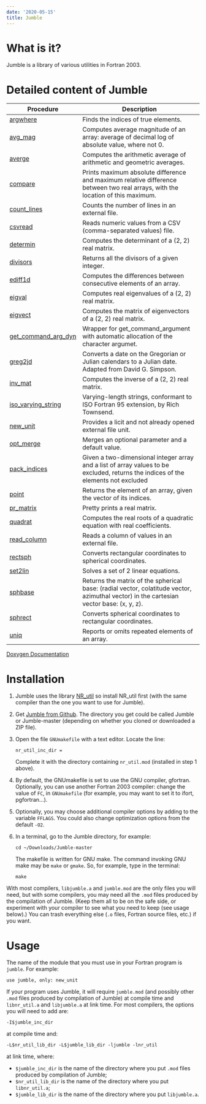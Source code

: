 ```yaml
---
date: '2020-05-15'
title: Jumble
---
```


What is it?
===========

Jumble is a library of various utilities in Fortran 2003.

Detailed content of Jumble
==========================

Procedure | Description
--------- | ----------
[argwhere](Doxygen_Jumble/html/argwhere_8f90_source.html) | Finds the indices of true elements.
[avg\_mag](Doxygen_Jumble/html/avg__mag_8f90_source.html) | Computes average magnitude of an array: average of decimal log of absolute value, where not 0.
[averge](Doxygen_Jumble/html/averge_8f90_source.html) | Computes the arithmetic average of arithmetic and geometric averages.
[compare](Doxygen_Jumble/html/compare_8f90_source.html) | Prints maximum absolute difference and maximum relative difference between two real arrays, with the location of this maximum.
[count\_lines](Doxygen_Jumble/html/count__lines_8f90_source.html) | Counts the number of lines in an external file.
[csvread](Doxygen_Jumble/html/csvread_8f90_source.html) | Reads numeric values from a CSV (comma-separated values) file.
[determin](Doxygen_Jumble/html/determin_8f90_source.html) | Computes the determinant of a (2, 2) real matrix.
[divisors](Doxygen_Jumble/html/divisors_8f90_source.html) | Returns all the divisors of a given integer.
[ediff1d](Doxygen_Jumble/html/ediff1d_8f90_source.html) | Computes the differences between consecutive elements of an array.
[eigval](Doxygen_Jumble/html/eigval_8f90_source.html) | Computes real eigenvalues of a (2, 2) real matrix.
[eigvect](Doxygen_Jumble/html/eigvect_8f90_source.html) | Computes the matrix of eigenvectors of a (2, 2) real matrix.
[get\_command\_arg\_dyn](Doxygen_Jumble/html/get__command__arg__dyn_8f90_source.html) | Wrapper for get\_command\_argument with automatic allocation of the character argumet.
[greg2jd](Doxygen_Jumble/html/greg2jd_8f90_source.html) | Converts a date on the Gregorian or Julian calendars to a Julian date. Adapted from David G. Simpson.
[inv\_mat](Doxygen_Jumble/html/inv__mat_8f90_source.html) | Computes the inverse of a (2, 2) real matrix.
[iso\_varying\_string](Doxygen_Jumble/html/iso__varying__string_8f90_source.html) | Varying-length strings, conformant to ISO Fortran 95 extension, by Rich Townsend.
[new\_unit](Doxygen_Jumble/html/new__unit_8f90_source.html) | Provides a licit and not already opened external file unit.
[opt\_merge](Doxygen_Jumble/html/opt__merge_8f90_source.html) | Merges an optional parameter and a default value.
[pack\_indices](Doxygen_Jumble/html/pack__indices_8f90_source.html) | Given a two-dimensional integer array and a list of array values to be excluded, returns the indices of the elements not excluded
[point](Doxygen_Jumble/html/point_8f90_source.html) | Returns the element of an array, given the vector of its indices.
[pr\_matrix](Doxygen_Jumble/html/pr__matrix_8f90_source.html) | Pretty prints a real matrix.
[quadrat](Doxygen_Jumble/html/quadrat_8f90_source.html) | Computes the real roots of a quadratic equation with real coefficients.
[read\_column](Doxygen_Jumble/html/read__column_8f90_source.html) | Reads a column of values in an external file.
[rectsph](Doxygen_Jumble/html/spherical_8f90_source.html) | Converts rectangular coordinates to spherical coordinates.
[set2lin](Doxygen_Jumble/html/set2lin_8f90_source.html) | Solves a set of 2 linear equations.
[sphbase](Doxygen_Jumble/html/spherical_8f90_source.html) | Returns the matrix of the spherical base: (radial vector, colatitude vector, azimuthal vector) in the cartesian vector base: (x, y, z).
[sphrect](Doxygen_Jumble/html/spherical_8f90_source.html) | Converts spherical coordinates to rectangular coordinates.
[uniq](Doxygen_Jumble/html/uniq_8f90_source.html) | Reports or omits repeated elements of an array.

[Doxygen Documentation](Doxygen_Jumble/html/index.html)

Installation
============

1.  Jumble uses the library
    [NR\_util](https://www.lmd.jussieu.fr/~lguez/NR_util_site/index.html)
    so install NR\_util first (with the same compiler than the one you
    want to use for Jumble).
2.  Get [Jumble from Github](https://github.com/lguez/Jumble). The
    directory you get could be called Jumble or Jumble-master (depending
    on whether you cloned or downloaded a ZIP file).
3.  Open the file `GNUmakefile` with a text editor. Locate the line:

        nr_util_inc_dir =


    Complete it with the directory containing `nr_util.mod` (installed
    in step 1 above).

4.  By default, the GNUmakefile is set to use the GNU compiler,
    gfortran. Optionally, you can use another Fortran 2003 compiler:
    change the value of `FC`, in `GNUmakefile` (for example, you may
    want to set it to ifort, pgfortran...).
5.  Optionally, you may choose additional compiler options by adding to
    the variable `FFLAGS`. You could also change optimization options
    from the default `-O2`.
6.  In a terminal, go to the Jumble directory, for example:

        cd ~/Downloads/Jumble-master

    The makefile is written for GNU make. The command invoking GNU make
    may be `make` or `gmake`. So, for example, type in the terminal:

        make

With most compilers, `libjumble.a` and `jumble.mod` are the only files
you will need, but with some compilers, you may need all the `.mod`
files produced by the compilation of Jumble. (Keep them all to be on the
safe side, or experiment with your compiler to see what you need to keep
(see usage below).) You can trash everything else (`.o` files, Fortran
source files, etc.) if you want.

Usage
=====

The name of the module that you must use in your Fortran program is
`jumble`. For example:

    use jumble, only: new_unit

If your program uses Jumble, it will require `jumble.mod` (and possibly
other `.mod` files produced by compilation of Jumble) at compile time
and `libnr_util.a` and `libjumble.a` at link time. For most compilers,
the options you will need to add are:

    -I$jumble_inc_dir

at compile time and:

    -L$nr_util_lib_dir -L$jumble_lib_dir -ljumble -lnr_util

at link time, where:

-   `$jumble_inc_dir` is the name of the directory where you put `.mod`
    files produced by compilation of Jumble;
-   `$nr_util_lib_dir` is the name of the directory where you put
    `libnr_util.a`;
-   `$jumble_lib_dir` is the name of the directory where you put
    `libjumble.a`.
